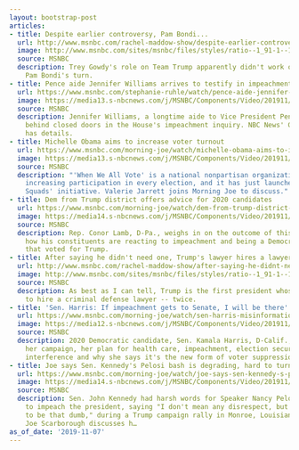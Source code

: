```yaml
---
layout: bootstrap-post
articles:
- title: Despite earlier controversy, Pam Bondi...
  url: http://www.msnbc.com/rachel-maddow-show/despite-earlier-controversy-pam-bondi-joining-team-trump
  image: http://www.msnbc.com/sites/msnbc/files/styles/ratio--1_91-1--1200x630/public/ap_736228005932.jpg?itok=1d4cFJvr
  source: MSNBC
  description: Trey Gowdy's role on Team Trump apparently didn't work out. Now it's
    Pam Bondi's turn.
- title: Pence aide Jennifer Williams arrives to testify in impeachment probe
  url: https://www.msnbc.com/stephanie-ruhle/watch/pence-aide-jennifer-williams-arrives-to-testify-in-impeachment-probe-73039429572
  image: https://media13.s-nbcnews.com/j/MSNBC/Components/Video/201911/n_ruhle_brk_williams_arrival_191107_1920x1080.nbcnews-fp-1200-630.jpg
  source: MSNBC
  description: Jennifer Williams, a longtime aide to Vice President Pence, is testifying
    behind closed doors in the House's impeachment inquiry. NBC News' Geoff Bennett
    has details.
- title: Michelle Obama aims to increase voter turnout
  url: https://www.msnbc.com/morning-joe/watch/michelle-obama-aims-to-increase-voter-turnout-73038405571
  image: https://media13.s-nbcnews.com/j/MSNBC/Components/Video/201911/n_mj_jarrett_191107_1920x1080.nbcnews-fp-1200-630.jpg
  source: MSNBC
  description: "'When We All Vote' is a national nonpartisan organization aimed at
    increasing participation in every election, and it has just launched the new 'Voting
    Squads' initiative. Valerie Jarrett joins Morning Joe to discuss."
- title: Dem from Trump district offers advice for 2020 candidates
  url: https://www.msnbc.com/morning-joe/watch/dem-from-trump-district-offers-advice-for-2020-candidates-73036357678
  image: https://media14.s-nbcnews.com/j/MSNBC/Components/Video/201911/n_mj_lamb_191107_1920x1080.nbcnews-fp-1200-630.jpg
  source: MSNBC
  description: Rep. Conor Lamb, D-Pa., weighs in on the outcome of this week's elections,
    how his constituents are reacting to impeachment and being a Democrat in a district
    that voted for Trump.
- title: After saying he didn't need one, Trump's lawyer hires a lawyer
  url: http://www.msnbc.com/rachel-maddow-show/after-saying-he-didnt-need-one-trumps-lawyer-hires-lawyer
  image: http://www.msnbc.com/sites/msnbc/files/styles/ratio--1_91-1--1200x630/public/180419-rudy-giuliani-2016-ac-1140p5.jpg?itok=pTvDXYqd
  source: MSNBC
  description: As best as I can tell, Trump is the first president whose lawyer needed
    to hire a criminal defense lawyer -- twice.
- title: 'Sen. Harris: If impeachment gets to Senate, I will be there'
  url: https://www.msnbc.com/morning-joe/watch/sen-harris-misinformation-is-the-new-form-of-voter-suppression-73035333676
  image: https://media12.s-nbcnews.com/j/MSNBC/Components/Video/201911/n_mj_harris_191107_1920x1080.nbcnews-fp-1200-630.jpg
  source: MSNBC
  description: 2020 Democratic candidate, Sen. Kamala Harris, D-Calif., discusses
    her campaign, her plan for health care, impeachment, election security and foreign
    interference and why she says it's the new form of voter suppression.
- title: Joe says Sen. Kennedy's Pelosi bash is degrading, hard to turn back from
  url: https://www.msnbc.com/morning-joe/watch/joe-says-sen-kennedy-s-pelosi-bash-is-degrading-hard-to-turn-back-from-73035845510
  image: https://media14.s-nbcnews.com/j/MSNBC/Components/Video/201911/n_mj_joe_kennedy_micro_191107_1920x1080.nbcnews-fp-1200-630.jpg
  source: MSNBC
  description: Sen. John Kennedy had harsh words for Speaker Nancy Pelosi's efforts
    to impeach the president, saying "I don't mean any disrespect, but it must suck
    to be that dumb," during a Trump campaign rally in Monroe, Louisiana on Wednesday.
    Joe Scarborough discusses h…
as_of_date: '2019-11-07'
---
```


